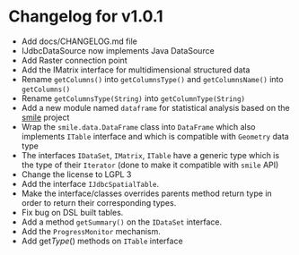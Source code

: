 # Changelog for v1.0.1

+ Add docs/CHANGELOG.md file
+ IJdbcDataSource now implements Java DataSource
+ Add Raster connection point
+ Add the IMatrix interface for multidimensional structured data
+ Rename `getColumns()` into `getColumnsType()` and `getColumnsName()` into `getColumns()`
+ Rename `getColumnsType(String)` into `getColumnType(String)`
+ Add a new module named `dataframe` for statistical analysis based on the [smile](https://haifengl.github.io/) project
+ Wrap the `smile.data.DataFrame` class into `DataFrame` which also implements `ITable` interface and which is 
compatible with `Geometry` data type
+ The interfaces `IDataSet`, `IMatrix`, `ITable` have a generic type which is the type of their `Iterator` (done to 
make it compatible with `smile` API)
+ Change the license to LGPL 3
+ Add the interface `IJdbcSpatialTable`.
+ Make the interface/classes overrides parents method return type in order to return their corresponding types.
+ Fix bug on DSL built tables.
+ Add a method `getSummary()` on the `IDataSet` interface.
+ Add the `ProgressMonitor` mechanism.
+ Add get*Type*() methods on `ITable` interface